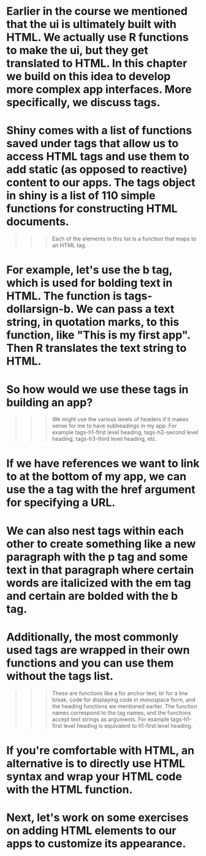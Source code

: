 # Earlier in the course we mentioned that the ui is ultimately built with HTML. We actually use R functions to make the ui, but they get translated to HTML. In this chapter we build on this idea to develop more complex app interfaces. More specifically, we discuss tags. 

# Shiny comes with a list of functions saved under tags that allow us to access HTML tags and use them to add static (as opposed to reactive) content to our apps. The tags object in shiny is a list of 110 simple functions for constructing HTML documents. 
>>> Each of the elements in this list is a function that maps to an HTML tag.

# For example, let's use the b tag, which is used for bolding text in HTML. The function is tags-dollarsign-b. We can pass a text string, in quotation marks, to this function, like "This is my first app". Then R translates the text string to HTML.

# So how would we use these tags in building an app? 
>>> We might use the various levels of headers if it makes sense for me to have subheadings in my app. 
>>> For example tags-h1-first level heading, tags-h2-second level heading, tags-h3-third level heading, etc.

# If we have references we want to link to at the bottom of my app, we can use the a tag with the href argument for specifying a URL.

# We can also nest tags within each other to create something like a new paragraph with the p tag and some text in that paragraph where certain words are italicized with the em tag and certain are bolded with the b tag.

# Additionally, the most commonly used tags are wrapped in their own functions and you can use them without the tags list. 
>>> These are functions like a for anchor text, 
>>> br for a line break, 
>>> code for displaying code in monospace form, and
>>> the heading functions we mentioned earlier. 
The function names correspond to the tag names, and the functions accept text strings as arguments. For example tags-h1-first level heading is equivalent to h1-first level heading.

# If you're comfortable with HTML, an alternative is to directly use HTML syntax and wrap your HTML code with the HTML function.

# Next, let's work on some exercises on adding HTML elements to our apps to customize its appearance.
